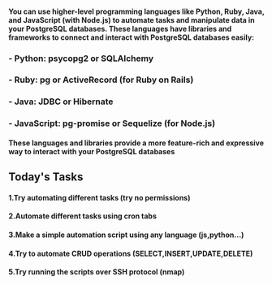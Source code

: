 #### You can use higher-level programming languages like Python, Ruby, Java, and JavaScript (with Node.js) to automate tasks and manipulate data in your PostgreSQL databases. These languages have libraries and frameworks to connect and interact with PostgreSQL databases easily:

### - Python: psycopg2 or SQLAlchemy
### - Ruby: pg or ActiveRecord (for Ruby on Rails)
### - Java: JDBC or Hibernate
### - JavaScript: pg-promise or Sequelize (for Node.js)

#### These languages and libraries provide a more feature-rich and expressive way to interact with your PostgreSQL databases

## Today's Tasks

#### 1.Try automating different tasks (try no permissions)
#### 2.Automate different tasks using cron tabs
#### 3.Make a simple automation script using any language (js,python...)
#### 4.Try to automate CRUD operations (SELECT,INSERT,UPDATE,DELETE)
#### 5.Try running the scripts over SSH protocol (nmap)